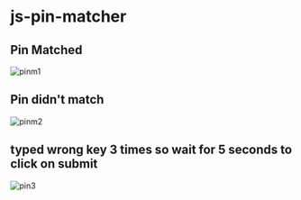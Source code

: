 # js-pin-matcher
## Pin Matched
![pinm1](https://user-images.githubusercontent.com/61211600/97200994-20795a80-17dc-11eb-8dee-b828f5e364ae.JPG)
## Pin didn't match
![pinm2](https://user-images.githubusercontent.com/61211600/97201004-23744b00-17dc-11eb-9b36-854a592358c1.JPG)
## typed wrong key 3 times so wait for 5 seconds to click on submit
![pin3](https://user-images.githubusercontent.com/61211600/97201018-25d6a500-17dc-11eb-8f01-dac06aa035e3.JPG)

